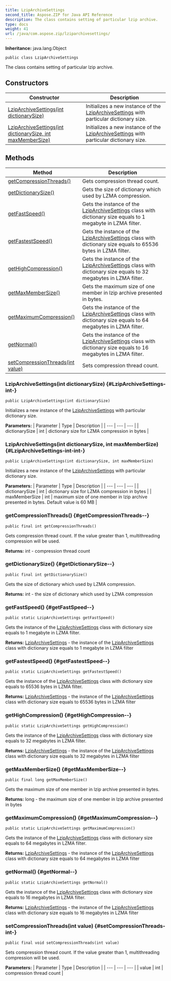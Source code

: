 ```yaml
---
title: LzipArchiveSettings
second_title: Aspose.ZIP for Java API Reference
description: The class contains setting of particular lzip archive.
type: docs
weight: 41
url: /java/com.aspose.zip/lziparchivesettings/
---
```


**Inheritance:**
java.lang.Object
```
public class LzipArchiveSettings
```

The class contains setting of particular lzip archive.
## Constructors

| Constructor | Description |
| --- | --- |
| [LzipArchiveSettings(int dictionarySize)](#LzipArchiveSettings-int-) | Initializes a new instance of the [LzipArchiveSettings](../../com.aspose.zip/lziparchivesettings) with particular dictionary size. |
| [LzipArchiveSettings(int dictionarySize, int maxMemberSize)](#LzipArchiveSettings-int-int-) | Initializes a new instance of the [LzipArchiveSettings](../../com.aspose.zip/lziparchivesettings) with particular dictionary size. |
## Methods

| Method | Description |
| --- | --- |
| [getCompressionThreads()](#getCompressionThreads--) | Gets compression thread count. |
| [getDictionarySize()](#getDictionarySize--) | Gets the size of dictionary which used by LZMA compression. |
| [getFastSpeed()](#getFastSpeed--) | Gets the instance of the [LzipArchiveSettings](../../com.aspose.zip/lziparchivesettings) class with dictionary size equals to 1 megabyte in LZMA filter. |
| [getFastestSpeed()](#getFastestSpeed--) | Gets the instance of the [LzipArchiveSettings](../../com.aspose.zip/lziparchivesettings) class with dictionary size equals to 65536 bytes in LZMA filter. |
| [getHighCompression()](#getHighCompression--) | Gets the instance of the [LzipArchiveSettings](../../com.aspose.zip/lziparchivesettings) class with dictionary size equals to 32 megabytes in LZMA filter. |
| [getMaxMemberSize()](#getMaxMemberSize--) | Gets the maximum size of one member in lzip archive presented in bytes. |
| [getMaximumCompression()](#getMaximumCompression--) | Gets the instance of the [LzipArchiveSettings](../../com.aspose.zip/lziparchivesettings) class with dictionary size equals to 64 megabytes in LZMA filter. |
| [getNormal()](#getNormal--) | Gets the instance of the [LzipArchiveSettings](../../com.aspose.zip/lziparchivesettings) class with dictionary size equals to 16 megabytes in LZMA filter. |
| [setCompressionThreads(int value)](#setCompressionThreads-int-) | Sets compression thread count. |
### LzipArchiveSettings(int dictionarySize) {#LzipArchiveSettings-int-}
```
public LzipArchiveSettings(int dictionarySize)
```


Initializes a new instance of the [LzipArchiveSettings](../../com.aspose.zip/lziparchivesettings) with particular dictionary size.

**Parameters:**
| Parameter | Type | Description |
| --- | --- | --- |
| dictionarySize | int | dictionary size for LZMA compression in bytes |

### LzipArchiveSettings(int dictionarySize, int maxMemberSize) {#LzipArchiveSettings-int-int-}
```
public LzipArchiveSettings(int dictionarySize, int maxMemberSize)
```


Initializes a new instance of the [LzipArchiveSettings](../../com.aspose.zip/lziparchivesettings) with particular dictionary size.

**Parameters:**
| Parameter | Type | Description |
| --- | --- | --- |
| dictionarySize | int | dictionary size for LZMA compression in bytes |
| maxMemberSize | int | maximum size of one member in lzip archive presented in bytes. Default value is 60 MB |

### getCompressionThreads() {#getCompressionThreads--}
```
public final int getCompressionThreads()
```


Gets compression thread count. If the value greater than 1, multithreading compression will be used.

**Returns:**
int - compression thread count
### getDictionarySize() {#getDictionarySize--}
```
public final int getDictionarySize()
```


Gets the size of dictionary which used by LZMA compression.

**Returns:**
int - the size of dictionary which used by LZMA compression
### getFastSpeed() {#getFastSpeed--}
```
public static LzipArchiveSettings getFastSpeed()
```


Gets the instance of the [LzipArchiveSettings](../../com.aspose.zip/lziparchivesettings) class with dictionary size equals to 1 megabyte in LZMA filter.

**Returns:**
[LzipArchiveSettings](../../com.aspose.zip/lziparchivesettings) - the instance of the [LzipArchiveSettings](../../com.aspose.zip/lziparchivesettings) class with dictionary size equals to 1 megabyte in LZMA filter
### getFastestSpeed() {#getFastestSpeed--}
```
public static LzipArchiveSettings getFastestSpeed()
```


Gets the instance of the [LzipArchiveSettings](../../com.aspose.zip/lziparchivesettings) class with dictionary size equals to 65536 bytes in LZMA filter.

**Returns:**
[LzipArchiveSettings](../../com.aspose.zip/lziparchivesettings) - the instance of the [LzipArchiveSettings](../../com.aspose.zip/lziparchivesettings) class with dictionary size equals to 65536 bytes in LZMA filter
### getHighCompression() {#getHighCompression--}
```
public static LzipArchiveSettings getHighCompression()
```


Gets the instance of the [LzipArchiveSettings](../../com.aspose.zip/lziparchivesettings) class with dictionary size equals to 32 megabytes in LZMA filter.

**Returns:**
[LzipArchiveSettings](../../com.aspose.zip/lziparchivesettings) - the instance of the [LzipArchiveSettings](../../com.aspose.zip/lziparchivesettings) class with dictionary size equals to 32 megabytes in LZMA filter
### getMaxMemberSize() {#getMaxMemberSize--}
```
public final long getMaxMemberSize()
```


Gets the maximum size of one member in lzip archive presented in bytes.

**Returns:**
long - the maximum size of one member in lzip archive presented in bytes
### getMaximumCompression() {#getMaximumCompression--}
```
public static LzipArchiveSettings getMaximumCompression()
```


Gets the instance of the [LzipArchiveSettings](../../com.aspose.zip/lziparchivesettings) class with dictionary size equals to 64 megabytes in LZMA filter.

**Returns:**
[LzipArchiveSettings](../../com.aspose.zip/lziparchivesettings) - the instance of the [LzipArchiveSettings](../../com.aspose.zip/lziparchivesettings) class with dictionary size equals to 64 megabytes in LZMA filter
### getNormal() {#getNormal--}
```
public static LzipArchiveSettings getNormal()
```


Gets the instance of the [LzipArchiveSettings](../../com.aspose.zip/lziparchivesettings) class with dictionary size equals to 16 megabytes in LZMA filter.

**Returns:**
[LzipArchiveSettings](../../com.aspose.zip/lziparchivesettings) - the instance of the [LzipArchiveSettings](../../com.aspose.zip/lziparchivesettings) class with dictionary size equals to 16 megabytes in LZMA filter
### setCompressionThreads(int value) {#setCompressionThreads-int-}
```
public final void setCompressionThreads(int value)
```


Sets compression thread count. If the value greater than 1, multithreading compression will be used.

**Parameters:**
| Parameter | Type | Description |
| --- | --- | --- |
| value | int | compression thread count |

